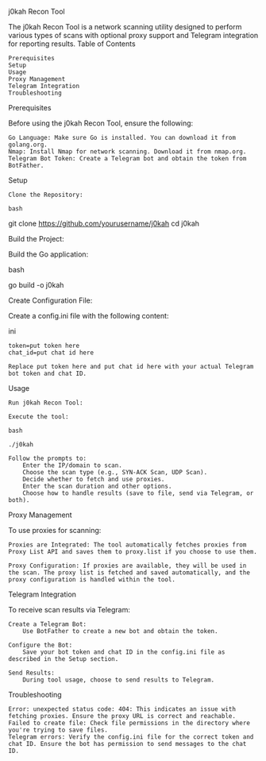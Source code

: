 j0kah Recon Tool

The j0kah Recon Tool is a network scanning utility designed to perform various types of scans with optional proxy support and Telegram integration for reporting results.
Table of Contents

    Prerequisites
    Setup
    Usage
    Proxy Management
    Telegram Integration
    Troubleshooting

Prerequisites

Before using the j0kah Recon Tool, ensure the following:

    Go Language: Make sure Go is installed. You can download it from golang.org.
    Nmap: Install Nmap for network scanning. Download it from nmap.org.
    Telegram Bot Token: Create a Telegram bot and obtain the token from BotFather.

Setup

    Clone the Repository:

    bash

git clone https://github.com/yourusername/j0kah
cd j0kah

Build the Project:

Build the Go application:

bash

go build -o j0kah

Create Configuration File:

Create a config.ini file with the following content:

ini

    token=put token here
    chat_id=put chat id here

    Replace put token here and put chat id here with your actual Telegram bot token and chat ID.

Usage

    Run j0kah Recon Tool:

    Execute the tool:

    bash

    ./j0kah

    Follow the prompts to:
        Enter the IP/domain to scan.
        Choose the scan type (e.g., SYN-ACK Scan, UDP Scan).
        Decide whether to fetch and use proxies.
        Enter the scan duration and other options.
        Choose how to handle results (save to file, send via Telegram, or both).

Proxy Management

To use proxies for scanning:

    Proxies are Integrated: The tool automatically fetches proxies from Proxy List API and saves them to proxy.list if you choose to use them.

    Proxy Configuration: If proxies are available, they will be used in the scan. The proxy list is fetched and saved automatically, and the proxy configuration is handled within the tool.

Telegram Integration

To receive scan results via Telegram:

    Create a Telegram Bot:
        Use BotFather to create a new bot and obtain the token.

    Configure the Bot:
        Save your bot token and chat ID in the config.ini file as described in the Setup section.

    Send Results:
        During tool usage, choose to send results to Telegram.

Troubleshooting

    Error: unexpected status code: 404: This indicates an issue with fetching proxies. Ensure the proxy URL is correct and reachable.
    Failed to create file: Check file permissions in the directory where you're trying to save files.
    Telegram errors: Verify the config.ini file for the correct token and chat ID. Ensure the bot has permission to send messages to the chat ID.
